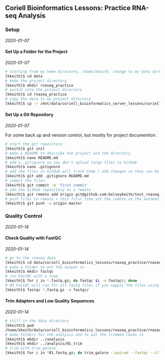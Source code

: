 ## Coriell Bioinformatics Lessons: Practice RNA-seq Analysis

### Setup
*2020-01-07*

#### Set Up a Folder for the Project
*2020-01-07*

```bash
# starting from my home directory, /home/kkeith, change to my data directory where I want to put the project directory
[kkeith]$ cd data
# make the project directory
[kkeith]$ mkdir rnaseq_practice
# switch into the project directory 
[kkeith]$ cd rnaseq_practice
# copy the data to my project directory
[kkeith]$ cp -r /mnt/data/coriell_bioinformatics_server_lessons/coriell_server_lessons/rnaseq/rnaseq_data/ ~/data/rnaseq_practice
```

#### Set Up a Git Repository
*2020-01-07*

For some back up and version control, but mostly for project documention.

```bash
# start the git repository
[kkeith]$ git init
# make a README to describe the project and the directory
[kkeith]$ nano README.md
# add a .gitignore so you don't upload large files to GitHub
[kkeith]$ nano .gitignore
# add the files so GitHub will track them / add changes so they can be committed
[kkeith]$ git add .gitignore README.md
# commit the files
[kkeith]$ git commit -m 'first commit'
# add the GitHub repository as a remote
[kkeith]$ git remote add origin git@github.com:kelseykeith/test_rnaseq_practice.git
# push files to remote + this first time set the remote as the automatic place to push
[kkeith]$ git push -u origin master
```

### Quality Control
*2020-01-14*

#### Check Quality with FastQC
*2020-01-14*

```bash
# go to the rnaseq data
[kkeith]$ cd data/coriell_bioinformatics_lessons/rnaseq_practice/rnaseq_data
# make a folder to put the output in
[kkeith]$ mkdir fastqc
# run FastQC with a loop
[kkeith]$ for i in *.fastq.gz; do fastqc $i -o fastqc/; done
# OR FastQC will run for all fastq files if you supply the files using wildcards
[kkeith]$ fastqc *.fastq.gz -o fastqc/
```
#### Trim Adapters and Low Quality Sequences
*2020-01-14*

```bash
# still in the data directory
[kkeith]$ pwd
/home/kkeith/data/coriell_bioinformatics_lessons/rnaseq_practice/rnaseq_data
# make folders for the analysis and to put the trimmed reads in
[kkeith]$ mkdir ../analysis
[kkeith]$ mkdir ../analysis/01_trim
# trim with trim_galore
[kkeith]$ for i in *R1.fastq.gz; do trim_galore --paired --fastqc --illumina --output ../analysis/01_trim/ --retain_unpaired -q 30 $i ${i/R1/R2}; done
```
















